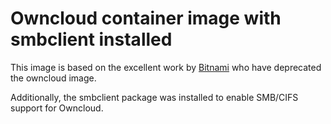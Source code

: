 # Owncloud container image with smbclient installed

This image is based on the excellent work by [Bitnami](https://github.com/bitnami/containers) 
who have deprecated the owncloud image.

Additionally, the smbclient package was installed to enable SMB/CIFS support for Owncloud.
